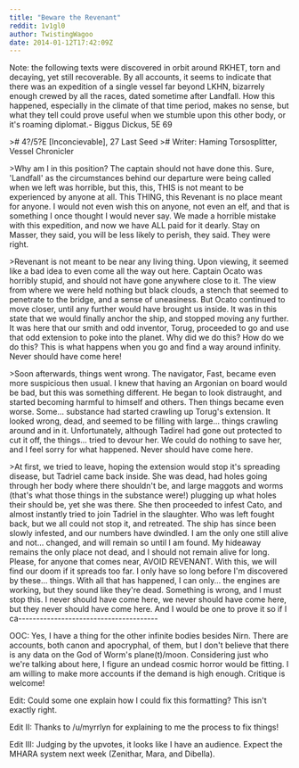 ```yaml
---
title: "Beware the Revenant"
reddit: 1v1gl0
author: TwistingWagoo
date: 2014-01-12T17:42:09Z
---
```


Note: the following texts were discovered in orbit around RKHET, torn and decaying, yet still recoverable. By all accounts, it seems to indicate that there was an expedition of a single vessel far beyond LKHN, bizarrely enough crewed by all the races, dated sometime after Landfall. How this happened, especially in the climate of that time period, makes no sense, but what they tell could prove useful when we stumble upon this other body, or it's roaming diplomat.- Biggus Dickus, 5E 69

&gt;# 4?/5?E [Inconcievable], 27 Last Seed
&gt;# Writer: Haming Torsosplitter, Vessel Chronicler

&gt;Why am I in this position? The captain should not have done this. Sure, 'Landfall' as the circumstances behind our departure were being called when we left was horrible, but this, this, THIS is not meant to be experienced by anyone at all. This THING, this Revenant is no place meant for anyone. I would not even wish this on anyone, not even an elf, and that is something I once thought I would never say. We made a horrible mistake with this expedition, and now we have ALL paid for it dearly. Stay on Masser, they said, you will be less likely to perish, they said. They were right.

&gt;Revenant is not meant to be near any living thing. Upon viewing, it seemed like a bad idea to even come all the way out here. Captain Ocato was horribly stupid, and should not have gone anywhere close to it. The view from where we were held nothing but black clouds, a stench that seemed to penetrate to the bridge, and a sense of uneasiness. But Ocato continued to move closer, until any further would have brought us inside. It was in this state that we would finally anchor the ship, and stopped moving any further. It was here that our smith and odd inventor, Torug, proceeded to go and use that odd extension to poke into the planet. Why did we do this? How do we do this? This is what happens when you go and find a way around infinity. Never should have come here!
	
&gt;Soon afterwards, things went wrong. The navigator, Fast, became even more suspicious then usual. I knew that having an Argonian on board would be bad, but this was something different. He began to look distraught, and started becoming harmful to himself and others. Then things became even worse. Some... substance had started crawling up Torug's extension. It looked wrong, dead, and seemed to be filling with large... things crawling around and in it. Unfortunately, although Tadirel had gone out protected to cut it off, the things... tried to devour her. We could do nothing to save her, and I feel sorry for what happened. Never should have come here.

&gt;At first, we tried to leave, hoping the extension would stop it's spreading disease, but Tadriel came back inside. She was dead, had holes going through her body where there shouldn't be, and large maggots and worms (that's what those things in the substance were!) plugging up what holes their should be, yet she was there. She then proceeded to infest Cato, and almost instantly tried to join Tadriel in the slaughter. Who was left fought back, but we all could not stop it, and retreated. The ship has since been slowly infested, and our numbers have dwindled. I am the only one still alive and not... changed, and will remain so until I am found. My hideaway remains the only place not dead, and I should not remain alive for long. Please, for anyone that comes near, AVOID REVENANT. With this, we will find our doom if it spreads too far. I only have so long before I'm discovered by these... things. With all that has happened, I can only... the engines are working, but they sound like they're dead. Something is wrong, and I must stop this. I never should have come here, we never should have come here, but they never should have come here. And I would be one to prove it so if I ca---------------------------------------

OOC: Yes, I have a thing for the other infinite bodies besides Nirn. There are accounts, both canon and apocryphal, of them, but I don't believe that there is any data on the God of Worm's plane(t)/moon. Considering just who we're talking about here, I figure an undead cosmic horror would be fitting. I am willing to make more accounts if the demand is high enough. Critique is welcome!

Edit: Could some one explain how I could fix this formatting? This isn't exactly right.

Edit II: Thanks to /u/myrrlyn for explaining to me the process to fix things!

Edit III: Judging by the upvotes, it looks like I have an audience. Expect the MHARA system next week (Zenithar, Mara, and Dibella).
